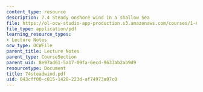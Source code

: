 ```yaml
---
content_type: resource
description: 7.4 Steady onshore wind in a shallow Sea
file: https://ol-ocw-studio-app-production.s3.amazonaws.com/courses/1-63-advanced-fluid-dynamics-of-the-environment-fall-2002/043cff00c8151428223daf74973a07c0_74steadwind.pdf
file_type: application/pdf
learning_resource_types:
- Lecture Notes
ocw_type: OCWFile
parent_title: Lecture Notes
parent_type: CourseSection
parent_uid: 8e97ad61-5a17-09fa-6ecd-9633ab2ab9d9
resourcetype: Document
title: 74steadwind.pdf
uid: 043cff00-c815-1428-223d-af74973a07c0
---
```

